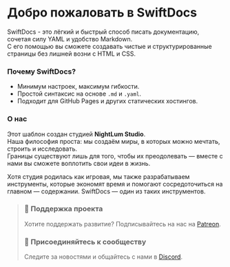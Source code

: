 # Добро пожаловать в **SwiftDocs**

SwiftDocs - это лёгкий и быстрый способ писать документацию, сочетая силу YAML и удобство Markdown.  
С его помощью вы сможете создавать чистые и структурированные страницы без лишней возни с HTML и CSS.

### Почему SwiftDocs?
- Минимум настроек, максимум гибкости.
- Простой синтаксис на основе `.md` и `.yaml`.
- Подходит для GitHub Pages и других статических хостингов.

### О нас
Этот шаблон создан студией **NightLum Studio**.  
Наша философия проста: мы создаём миры, в которых можно мечтать, строить и исследовать.  
Границы существуют лишь для того, чтобы их преодолевать — вместе с нами вы сможете воплотить свои идеи в жизнь.

Хотя студия родилась как игровая, мы также разрабатываем инструменты, которые экономят время и помогают сосредоточиться на главном — содержании. SwiftDocs — один из таких инструментов.

>### 🤝 Поддержка проекта
>Хотите поддержать развитие? Подписывайтесь на нас на [Patreon](https://patreon.com/NightLumStudio).
>
>### 💬 Присоединяйтесь к сообществу
>Следите за новостями и общайтесь с нами в [Discord](https://discord.gg/CftKPtxfZ3).  
